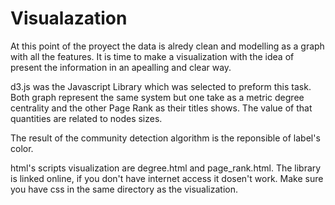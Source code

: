 # Visualazation

At this point of the proyect the data is alredy clean and modelling as a graph with all the features. It is time to make a visualization with the idea of present the information in an apealling and clear way.

d3.js was the Javascript Library which was selected to preform this task. Both graph represent the same system but one take as a metric degree centrality and the other Page Rank as their titles shows. The value of that quantities are related to nodes sizes. 

The result of the community detection algorithm is the reponsible of label's color.

html's scripts visualization are degree.html and page_rank.html. The library is linked online, if you don't have internet access it dosen't work. Make sure you have css in the same directory as the visualization.
